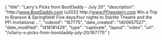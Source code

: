 {
    "title": "Larry's Picks from BootDaddy - July 20",
    "description": "http:\/\/www.BootDaddy.com \u2022 http:\/\/www.PFIwestern.com Win a Trip to Branson & Springfield! Five days\/four nights to Starlite Theatre and the PFI Invitational ...",
    "videoid": "167775",
    "date_created": "1400657527",
    "date_modified": "1418181429",
    "type": "captivate",
    "layout": "video",
    "url": "\/v\/larry-s-picks-from-bootdaddy-july-20\/167775"
}